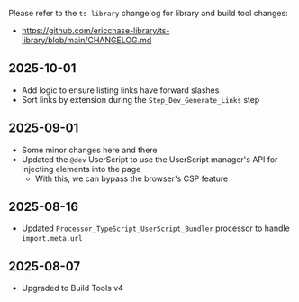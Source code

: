 Please refer to the `ts-library` changelog for library and build tool changes:

- https://github.com/ericchase-library/ts-library/blob/main/CHANGELOG.md

## 2025-10-01

- Add logic to ensure listing links have forward slashes
- Sort links by extension during the `Step_Dev_Generate_Links` step

## 2025-09-01

- Some minor changes here and there
- Updated the `@dev` UserScript to use the UserScript manager's API for injecting elements into the page
  - With this, we can bypass the browser's CSP feature

## 2025-08-16

- Updated `Processor_TypeScript_UserScript_Bundler` processor to handle `import.meta.url`

## 2025-08-07

- Upgraded to Build Tools v4
